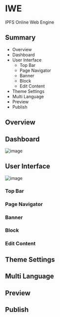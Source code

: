 # IWE
IPFS Online Web Engine

## Summary
- Overview
- Dashboard
- User Interface
  - Top Bar
  - Page Navigator
  - Banner
  - Block
  - Edit Content
- Theme Settings
- Multi Language
- Preview
- Publish

## Overview

## Dashboard
![image](https://user-images.githubusercontent.com/270062/204419667-6d34901b-2557-4ca1-8050-29aef7d3c1a9.png)

## User Interface
![image](https://user-images.githubusercontent.com/270062/204419763-2a2213c7-1272-44ce-aff9-c14cd8f00c2b.png)

### Top Bar
### Page Navigator
### Banner
### Block
### Edit Content
## Theme Settings
## Multi Language
## Preview
## Publish
